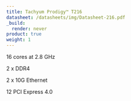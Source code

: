 ```yaml
---
title: Tachyum Prodigy™ T216
datasheet: /datasheets/img/Datasheet-216.pdf
_build:
  render: never
product: true
weight: 1
---
```

16 cores at 2.8 GHz

2 x DDR4

2 x 10G Ethernet

12 PCI Express 4.0